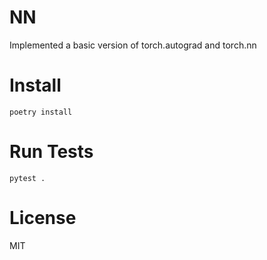 # NN

Implemented a basic version of torch.autograd and torch.nn

# Install

    poetry install

# Run Tests

    pytest .

# License

MIT
